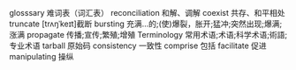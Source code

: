 glosssary 		难词表（词汇表）
reconciliation  和解、调解
coexist 		共存、和平相处
truncate        [trʌŋˈkeɪt]截断
bursting        充满…的;(使)爆裂，胀开;猛冲;突然出现;爆满;涨满
propagate      	传播;宣传;繁殖;增殖
Terminology     常用术语;术语;科学术语;術語;专业术语
tarball         原始码
consistency		一致性
comprise		包括
facilitate		促进
manipulating    操纵